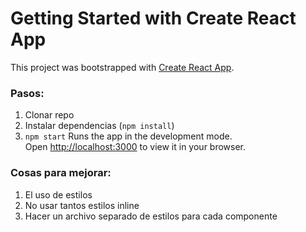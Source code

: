 # Getting Started with Create React App

This project was bootstrapped with [Create React App](https://github.com/facebook/create-react-app).
### Pasos:

1. Clonar repo
2. Instalar dependencias (`npm install`)
3. `npm start`
    Runs the app in the development mode.\
    Open [http://localhost:3000](http://localhost:3000) to view it in your browser.


### Cosas para mejorar:

1. El uso de estilos
2. No usar tantos estilos inline 
3. Hacer un archivo separado de estilos para cada componente

